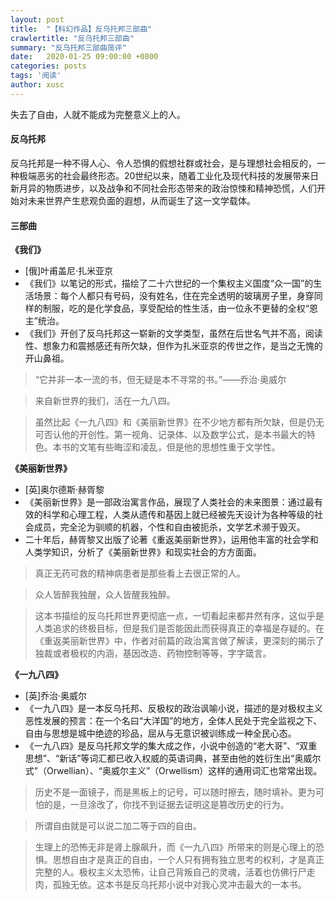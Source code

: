 ```yaml
---
layout: post
title:  "【科幻作品】反乌托邦三部曲"
crawlertitle: "反乌托邦三部曲"
summary: "反乌托邦三部曲简评"
date:   2020-01-25 09:00:00 +0800
categories: posts
tags: '阅读'
author: xusc
---
```


失去了自由，人就不能成为完整意义上的人。

#### 反乌托邦
反乌托邦是一种不得人心、令人恐惧的假想社群或社会，是与理想社会相反的，一种极端恶劣的社会最终形态。20世纪以来，随着工业化及现代科技的发展带来日新月异的物质进步，以及战争和不同社会形态带来的政治惊悚和精神恐慌，人们开始对未来世界产生悲观负面的遐想，从而诞生了这一文学载体。

#### 三部曲

**《我们》**
- \[俄\]叶甫盖尼·扎米亚京
- 《我们》以笔记的形式，描绘了二十六世纪的一个集权主义国度“众一国”的生活场景：每个人都只有号码，没有姓名，住在完全透明的玻璃房子里，身穿同样的制服，吃的是化学食品，享受配给的性生活，由一位永不更替的全权“恩主”统治。
- 《我们》开创了反乌托邦这一崭新的文学类型，虽然在后世名气并不高，阅读性、想象力和震撼感还有所欠缺，但作为扎米亚京的传世之作，是当之无愧的开山鼻祖。

> “它并非一本一流的书，但无疑是本不寻常的书。”——乔治·奥威尔

> 来自新世界的我们，活在一九八四。

> 虽然比起《一九八四》和《美丽新世界》在不少地方都有所欠缺，但是仍无可否认他的开创性。第一视角、记录体、以及数学公式，是本书最大的特色。本书的文笔有些晦涩和凌乱，但是他的思想性重于文学性。

**《美丽新世界》**
- \[英\]奥尔德斯·赫胥黎
- 《美丽新世界》是一部政治寓言作品，展现了人类社会的未来图景：通过最有效的科学和心理工程，人类从遗传和基因上就已经被先天设计为各种等级的社会成员，完全沦为驯顺的机器，个性和自由被扼杀，文学艺术濒于毁灭。
- 二十年后，赫胥黎又出版了论著《重返美丽新世界》，运用他丰富的社会学和人类学知识，分析了《美丽新世界》和现实社会的方方面面。

> 真正无药可救的精神病患者是那些看上去很正常的人。

> 众人皆醉我独醒，众人皆醒我独醉。

> 这本书描绘的反乌托邦世界更彻底一点，一切看起来都井然有序，这似乎是人类追求的终极目标，但是我们是否能因此而获得真正的幸福是存疑的。在《重返美丽新世界》中，作者对前篇的政治寓言做了解读，更深刻的揭示了独裁或者极权的内涵，基因改造、药物控制等等，字字箴言。


**《一九八四》**
- \[英\]乔治·奥威尔
- 《一九八四》是一本反乌托邦、反极权的政治讽喻小说，描述的是对极权主义恶性发展的预言：在一个名曰“大洋国”的地方，全体人民处于完全监视之下、自由与思想是城中绝迹的珍品，屈从与无意识被训练成一种全民心态。
- 《一九八四》是反乌托邦文学的集大成之作，小说中创造的“老大哥”、“双重思想”、“新话”等词汇都已收入权威的英语词典，甚至由他的姓衍生出“奥威尔式”（Orwellian）、“奥威尔主义”（Orwellism）这样的通用词汇也常常出现。

> 历史不是一面镜子，而是黑板上的记号，可以随时擦去，随时填补。更为可怕的是，一旦涂改了，你找不到证据去证明这是篡改历史的行为。

> 所谓自由就是可以说二加二等于四的自由。

> 生理上的恐怖无非是肾上腺飙升，而《一九八四》所带来的则是心理上的恐惧。思想自由才是真正的自由，一个人只有拥有独立思考的权利，才是真正完整的人。极权主义太恐怖，让自己背叛自己的灵魂，活着也仿佛行尸走肉，孤独无依。这本书是反乌托邦小说中对我心灵冲击最大的一本书。
